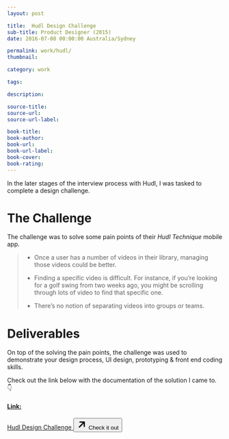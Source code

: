 ```yaml
---
layout: post

title:  Hudl Design Challenge
sub-title: Product Designer (2015)
date: 2016-07-08 00:00:00 Australia/Sydney

permalink: work/hudl/
thumbnail:

category: work

tags:

description:

source-title:
source-url:
source-url-label:

book-title:
book-author:
book-url:
book-url-label:
book-cover:
book-rating:
---
```


In the later stages of the interview process with Hudl, I was tasked to complete a design challenge.

# The Challenge

The challenge was to solve some pain points of their _Hudl Technique_ mobile app.

> - Once a user has a number of videos in their library, managing those videos could be better.
>
> - Finding a specific video is difficult. For instance, if you’re looking for a golf swing from two weeks ago, you might be scrolling through lots of video to find that specific one.
>
> - There’s no notion of separating videos into groups or teams.


# Deliverables

On top of the solving the pain points, the challenge was used to demonstrate your design process, UI design, prototyping & front end coding skills.

Check out the link below with the documentation of the solution I came to. 👇

<div class="link-card">
  <a href="/hudl" class="border rounded p-4 md:p-5 my-6 lg:my-12 button shadow-none max-w-md flex flex-wrap" target="_blank">
    <h4 class="text-04 text-base leading-tight w-full uppercase font-semibold mb-0 lg:mb-0 glitch" data-text="Source:">Link:</h4>
    <span class="mt-2 mb-3 text-lg lg:text-xl w-full">Hudl Design Challenge</span>
    <button class="ic_external fill-current rounded text-white bg-primary py-1 pl-2 pr-3 flex items-center">
      <svg class="mr-2" height="24" viewBox="0 0 24 24" width="24" xmlns="http://www.w3.org/2000/svg"><path d="m13.8786797 8h-6.3786797c-.82842712 0-1.5-.67157288-1.5-1.5s.67157288-1.5 1.5-1.5h10c.8284271 0 1.5.67157288 1.5 1.5v10c0 .8284271-.6715729 1.5-1.5 1.5s-1.5-.6715729-1.5-1.5v-6.3786797l-8.95020426 8.9502043c-.58578644.5857864-1.53553391.5857864-2.12132035 0-.58578643-.5857864-.58578643-1.5355339 0-2.1213203z"/></svg>
      <span class="label text-base md:text-lg leading-tight">Check it out</span>
    </button>
  </a>
</div>